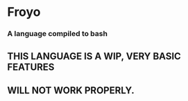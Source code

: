 # Froyo

### A language compiled to bash

## THIS LANGUAGE IS A WIP, VERY BASIC FEATURES
## WILL NOT WORK PROPERLY.
